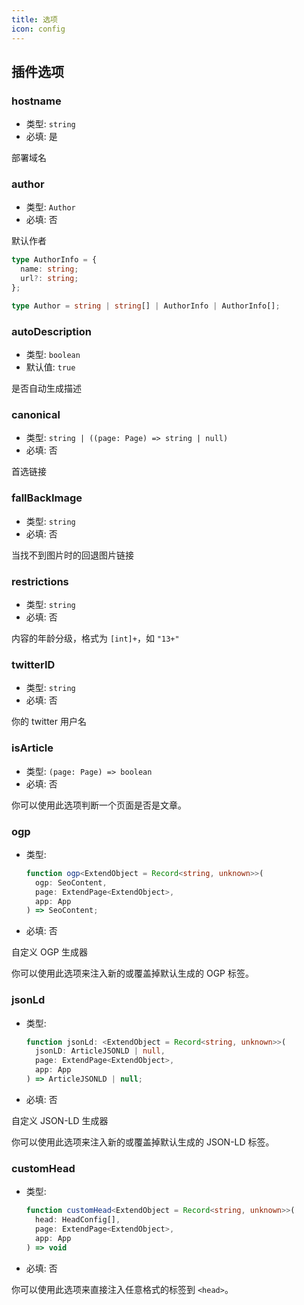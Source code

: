 ```yaml
---
title: 选项
icon: config
---
```


## 插件选项

### hostname

- 类型: `string`
- 必填: 是

部署域名

### author

- 类型: `Author`
- 必填: 否

默认作者

```ts
type AuthorInfo = {
  name: string;
  url?: string;
};

type Author = string | string[] | AuthorInfo | AuthorInfo[];
```

### autoDescription

- 类型: `boolean`
- 默认值: `true`

是否自动生成描述

### canonical

- 类型: `string | ((page: Page) => string | null)`
- 必填: 否

首选链接

### fallBackImage

- 类型: `string`
- 必填: 否

当找不到图片时的回退图片链接

### restrictions

- 类型: `string`
- 必填: 否

内容的年龄分级，格式为 `[int]+`，如 `"13+"`

### twitterID

- 类型: `string`
- 必填: 否

你的 twitter 用户名

### isArticle

- 类型: `(page: Page) => boolean`
- 必填: 否

你可以使用此选项判断一个页面是否是文章。

### ogp

- 类型:

  ```ts
  function ogp<ExtendObject = Record<string, unknown>>(
    ogp: SeoContent,
    page: ExtendPage<ExtendObject>,
    app: App
  ) => SeoContent;
  ```

- 必填: 否

自定义 OGP 生成器

你可以使用此选项来注入新的或覆盖掉默认生成的 OGP 标签。

### jsonLd

- 类型:

  ```ts
  function jsonLd: <ExtendObject = Record<string, unknown>>(
    jsonLD: ArticleJSONLD | null,
    page: ExtendPage<ExtendObject>,
    app: App
  ) => ArticleJSONLD | null;
  ```

- 必填: 否

自定义 JSON-LD 生成器

你可以使用此选项来注入新的或覆盖掉默认生成的 JSON-LD 标签。

### customHead

- 类型:

  ```ts
  function customHead<ExtendObject = Record<string, unknown>>(
    head: HeadConfig[],
    page: ExtendPage<ExtendObject>,
    app: App
  ) => void
  ```

- 必填: 否

你可以使用此选项来直接注入任意格式的标签到 `<head>`。
